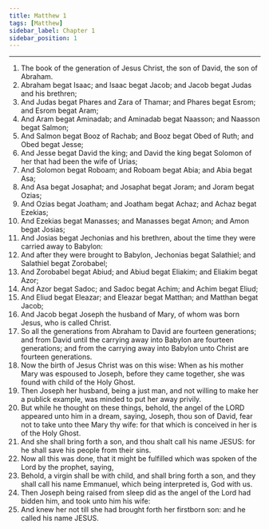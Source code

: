 ```yaml
---
title: Matthew 1
tags: [Matthew]
sidebar_label: Chapter 1
sidebar_position: 1
---
```


---
1. The book of the generation of Jesus Christ, the son of David, the son of Abraham.
2. Abraham begat Isaac; and Isaac begat Jacob; and Jacob begat Judas and his brethren;
3. And Judas begat Phares and Zara of Thamar; and Phares begat Esrom; and Esrom begat Aram;
4. And Aram begat Aminadab; and Aminadab begat Naasson; and Naasson begat Salmon;
5. And Salmon begat Booz of Rachab; and Booz begat Obed of Ruth; and Obed begat Jesse;
6. And Jesse begat David the king; and David the king begat Solomon of her that had been the wife of Urias;
7. And Solomon begat Roboam; and Roboam begat Abia; and Abia begat Asa;
8. And Asa begat Josaphat; and Josaphat begat Joram; and Joram begat Ozias;
9. And Ozias begat Joatham; and Joatham begat Achaz; and Achaz begat Ezekias;
10. And Ezekias begat Manasses; and Manasses begat Amon; and Amon begat Josias;
11. And Josias begat Jechonias and his brethren, about the time they were carried away to Babylon:
12. And after they were brought to Babylon, Jechonias begat Salathiel; and Salathiel begat Zorobabel;
13. And Zorobabel begat Abiud; and Abiud begat Eliakim; and Eliakim begat Azor;
14. And Azor begat Sadoc; and Sadoc begat Achim; and Achim begat Eliud;
15. And Eliud begat Eleazar; and Eleazar begat Matthan; and Matthan begat Jacob;
16. And Jacob begat Joseph the husband of Mary, of whom was born Jesus, who is called Christ.
17. So all the generations from Abraham to David are fourteen generations; and from David until the carrying away into Babylon are fourteen generations; and from the carrying away into Babylon unto Christ are fourteen generations.
18. Now the birth of Jesus Christ was on this wise: When as his mother Mary was espoused to Joseph, before they came together, she was found with child of the Holy Ghost.
19. Then Joseph her husband, being a just man, and not willing to make her a publick example, was minded to put her away privily.
20. But while he thought on these things, behold, the angel of the LORD appeared unto him in a dream, saying, Joseph, thou son of David, fear not to take unto thee Mary thy wife: for that which is conceived in her is of the Holy Ghost.
21. And she shall bring forth a son, and thou shalt call his name JESUS: for he shall save his people from their sins.
22. Now all this was done, that it might be fulfilled which was spoken of the Lord by the prophet, saying,
23. Behold, a virgin shall be with child, and shall bring forth a son, and they shall call his name Emmanuel, which being interpreted is, God with us.
24. Then Joseph being raised from sleep did as the angel of the Lord had bidden him, and took unto him his wife:
25. And knew her not till she had brought forth her firstborn son: and he called his name JESUS.